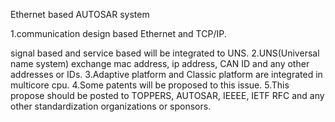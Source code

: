 Ethernet based AUTOSAR system

1.communication design based Ethernet and TCP/IP.

 signal based and service based will be integrated to UNS.
2.UNS(Universal name system) exchange mac address, ip address, CAN ID and any other addresses or IDs.
3.Adaptive platform and Classic platform are integrated in multicore cpu.
4.Some patents will be proposed to this issue.
5.This propose should be posted to TOPPERS, AUTOSAR, IEEEE, IETF RFC and any other standardization organizations or sponsors.
